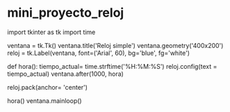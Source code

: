 # mini_proyecto_reloj
import tkinter as tk
import time

ventana = tk.Tk()
ventana.title('Reloj simple')
ventana.geometry('400x200')
reloj = tk.Label(ventana, font=('Arial', 60), bg='blue', fg='white')

def hora():
    tiempo_actual= time.strftime('%H:%M:%S')
    reloj.config(text = tiempo_actual)
    ventana.after(1000, hora)

reloj.pack(anchor= 'center')

hora()
ventana.mainloop()
